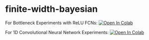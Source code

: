 # finite-width-bayesian


For Bottleneck Experiments with ReLU FCNs: [![Open In Colab](https://colab.research.google.com/assets/colab-badge.svg)](https://colab.research.google.com/github/Pehlevan-Group/finite-width-bayesian/blob/main/bottleneck_fcn_relu_experiments.ipynb)

For 1D Convolutional Neural Network Experiments: [![Open In Colab](https://colab.research.google.com/assets/colab-badge.svg)](https://colab.research.google.com/github/Pehlevan-Group/finite-width-bayesian/blob/main/conv1d_experiment.ipynb)
